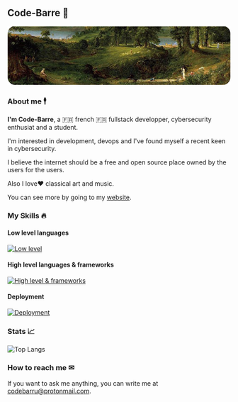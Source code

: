 ## Code-Barre 🤖

![header](./img/header-cropped.png)

### About me 🕴

**I'm Code-Barre**, a 🇫🇷 french 🇫🇷 fullstack developper, cybersecurity enthusiat and a student.

I'm interested in development, devops and I've found myself a recent keen in cybersecurity.

I believe the internet should be a free and open source place owned by the users for the users.

Also I love❤ classical art and music.

You can see more by going to my [website](https://codebarru.fr/).

### My Skills 🔥

#### Low level languages

[![Low level](https://skillicons.dev/icons?i=rust,cpp,c)](https://skillicons.dev)

#### High level languages & frameworks

[![High level & frameworks](https://skillicons.dev/icons?i=js,ts,py,vue,svelte)](https://skillicons.dev)

#### Deployment

[![Deployment](https://skillicons.dev/icons?i=docker,debian,github)](https://skillicons.dev)

### Stats 📈

![Top Langs](https://github-readme-stats.vercel.app/api/top-langs/?username=Code-Barru&theme=transparent&layout=compact)

### How to reach me ✉

If you want to ask me anything, you can write me at codebarru@protonmail.com.

